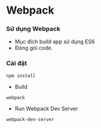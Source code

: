 # Webpack

### Sử dụng Webpack
* Mục đích build app sử dụng ES6
* Đóng gói code.

### Cài đặt
```
npm install
```
* Build
```
webpack
```

* Run Webpack Dev Server
```
webpack-dev-server
```
